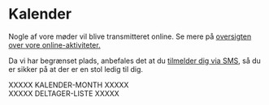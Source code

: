 # Kalender
Nogle af vore møder vil blive transmitteret online. Se mere på
[oversigten over vore online-aktiviteter.](/arrangementer/online.md)

Da vi har begrænset plads, anbefales det at du [tilmelder dig via SMS](https://www.alslug.dk/arrangementer/sms-tilmelding.md), så du er sikker på at der er en stol ledig til dig.

<div>
    <div class='w3-threequarter'>
        XXXXX KALENDER-MONTH XXXXX
    </div>
    <div class='w3-quarter'>
        XXXXX DELTAGER-LISTE XXXXX
    </div>
</div>
